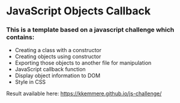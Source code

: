 # JavaScript Objects Callback<br>
### This is a template based on a javascript challenge which contains:
- Creating a class with a constructor
- Creating objects using constructor
- Exporting those objects to another file for manipulation
- JavaScript callback function
- Display object information to DOM
- Style in CSS

Result available here: https://kkemmere.github.io/js-challenge/
